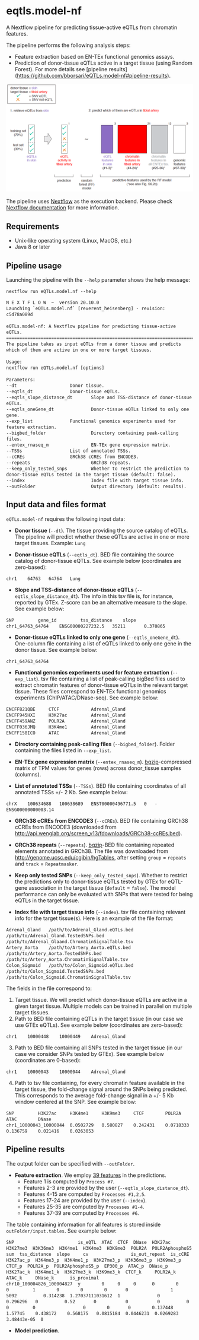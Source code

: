 # eqtls.model-nf

A Nextflow pipeline for predicting tissue-active eQTLs from chromatin features.

The pipeline performs the following analysis steps:

* Feature extraction based on EN-TEx functional genomics assays. 
* Prediction of donor-tissue eQTLs active in a target tissue (using Random Forest).
For more details see [pipeline results] (https://github.com/bborsari/eQTLs.model-nf#pipeline-results).

![](https://github.com/bborsari/eQTLs.model-nf/blob/main/wiki.images/schema.png)

The pipeline uses [Nextflow](http://www.nextflow.io) as the execution backend. Please check [Nextflow documentation](http://www.nextflow.io/docs/latest/index.html) for more information.

## Requirements

- Unix-like operating system (Linux, MacOS, etc.)
- Java 8 or later 

## Pipeline usage

Launching the pipeline with the `--help` parameter shows the help message:

```
nextflow run eQTLs.model.nf --help
```

```
N E X T F L O W  ~  version 20.10.0
Launching `eQTLs.model.nf` [reverent_heisenberg] - revision: c5d78a089d

eQTLs.model-nf: A Nextflow pipeline for predicting tissue-active eQTLs.
==============================================================================================
The pipeline takes as input eQTLs from a donor tissue and predicts which of them are active in one or more target tissues.

Usage:
nextflow run eQTLs.model.nf [options]

Parameters:
--dt			    	Donor tissue.
--eqtls_dt		    	Donor-tissue eQTLs.
--eqtls_slope_distance_dt    	Slope and TSS-distance of donor-tissue eQTLs.
--eqtls_oneGene_dt           	Donor-tissue eQTLs linked to only one gene.
--exp_list		    	Functional genomics experiments used for feature extraction.
--bigbed_folder              	Directory containing peak-calling files.
--entex_rnaseq_m             	EN-TEx gene expression matrix.
--TSSs			    	List of annotated TSSs.
--cCREs			    	GRCh38 cCREs from ENCODE3.
--repeats             	    	GRCh38 repeats.
--keep_only_tested_snps      	Whether to restrict the prediction to donor-tissue eQTLs tested in the target tissue (default: false).
--index                         Index file with target tissue info.
--outFolder                     Output directory (default: results).
```

## Input data and files format

`eQTLs.model-nf` requires the following input data:

* **Donor tissue** (`--dt`). The tissue providing the source catalog of eQTLs. The pipeline will predict whether these eQTLs are active in one or more target tissues. Example: `Lung`

* **Donor-tissue eQTLs** (`--eqtls_dt`). BED file containing the source catalog of donor-tissue eQTLs. See example below (coordinates are zero-based):

```
chr1	64763	64764	Lung
```

* **Slope and TSS-distance of donor-tissue eQTLs** (`--eqtls_slope_distance_dt`). The info in this tsv file is, for instance, reported by GTEx. Z-score can be an alternative measure to the slope. See example below:

```
SNP			gene_id			tss_distance	slope
chr1_64763_64764	ENSG00000227232.5	35211		0.370865
```

* **Donor-tissue eQTLs linked to only one gene** (`--eqtls_oneGene_dt`). One-column file containing a list of eQTLs linked to only one gene in the donor tissue. See example below:

```
chr1_64763_64764
```

* **Functional genomics experiments used for feature extraction** (`--exp_list`). tsv file containing a list of peak-calling bigBed files used to extract chromatin features of donor-tissue eQTLs in the relevant target tissue. These files correspond to EN-TEx functional genomics experiments (ChIP/ATAC/DNase-seq). See example below:

```
ENCFF821QBE     CTCF            Adrenal_Gland
ENCFF945HXI     H3K27ac         Adrenal_Gland
ENCFF459ANZ     POLR2A          Adrenal_Gland
ENCFF036JMQ     H3K4me1         Adrenal_Gland
ENCFF158ICO     ATAC            Adrenal_Gland
```

* **Directory containing peak-calling files** (`--bigbed_folder`). Folder containing the files listed in `--exp_list`.

* **EN-TEx gene expression matrix** (`--entex_rnaseq_m`). [bgzip](http://www.htslib.org/doc/bgzip.html)-compressed matrix of TPM values for genes (rows) across donor_tissue samples (columns). 

* **List of annotated TSSs** (`--TSSs`). BED file containing coordinates of all annotated TSSs +/- 2 Kb. See example below:

```
chrX	100634688	100638689	ENST00000496771.5	0	-	ENSG00000000003.14
```

* **GRCh38 cCREs from ENCODE3** (`--cCREs`). BED file containing GRCh38 cCREs from ENCODE3 (downloaded from http://api.wenglab.org/screen_v13/fdownloads/GRCh38-ccREs.bed).

* **GRCh38 repeats** (`--repeats`). [bgzip](http://www.htslib.org/doc/bgzip.html)-BED file containing repeated elements annotated in GRCh38. The file was downloaded from http://genome.ucsc.edu/cgibin/hgTables, after setting `group` = `repeats` and `track` = `Repeatmasker`.

* **Keep only tested SNPs** (`--keep_only_tested_snps`). Whether to restrict the predictions only to donor-tissue eQTLs tested by GTEx for eQTL-gene association in the target tissue (`default` = `false`). The model performance can only be evaluated with SNPs that were tested for being eQTLs in the target tissue. 

* **Index file with target tissue info** (`--index`). tsv file containing relevant info for the target tissue(s). Here is an example of the file format:

```
Adrenal_Gland	/path/to/Adrenal_Gland.eQTLs.bed	/path/to/Adrenal_Gland.TestedSNPs.bed	/path/to/Adrenal_Glaand.ChromatinSignalTable.tsv
Artery_Aorta	/path/to/Artery_Aorta.eQTLs.bed		/path/to/Artery_Aorta.TestedSNPs.bed	/path/to/Artery_Aorta.ChromatinSignalTable.tsv
Colon_Sigmoid   /path/to/Colon_Sigmoid.eQTLs.bed        /path/to/Colon_Sigmoid.TestedSNPs.bed   /path/to/Colon_Sigmoid.ChromatinSignalTable.tsv
```

The fields in the file correspond to:

1. Target tissue. We will predict which donor-tissue eQTLs are active in a given target tissue. Multiple models can be trained in parallel on multiple target tissues. 
2. Path to BED file containing eQTLs in the target tissue (in our case we use GTEx eQTLs). See example below (coordinates are zero-based):

```
chr1	10000448	10000449	Adrenal_Gland
```

3. Path to BED file containing all SNPs tested in the target tissue (in our case we consider SNPs tested by GTEx). See example below (coordinates are 0-based):

```
chr1	10000043	10000044	Adrenal_Gland
```


4. Path to tsv file containing, for every chromatin feature available in the target tissue, the fold-change signal around the SNPs being predicted. This corresponds to the average fold-change signal in a +/- 5 Kb window centered at the SNP. See example below:

```
SNP			H3K27ac		H3K4me1		H3K9me3		CTCF		POLR2A		ATAC		DNase
chr1_10000043_10000044	0.0502729	0.580827	0.242431	0.0718333	0.136759	0.021416	0.0263053
``` 


## Pipeline results

The output folder can be specified with `--outFolder`.  

* **Feature extraction**. We employ [39 features](https://github.com/bborsari/eQTLs.model-nf/blob/main/wiki.images/features.pdf) in the predictions.
  * Feature 1 is computed by `Process #7`.
  * Features 2-3 are provided by the user (`--eqtls_slope_distance_dt`).
  * Features 4-15 are computed by `Processes #1,2,5`.
  * Features 17-24 are provided by the user (`--index`).
  * Features 25-35 are computed by `Processes #1-4`.
  * Features 37-39 are computed by `Processes #6`.

The table containing information for all features is stored inside `outFolder/input.tables`. See example below:

```
SNP                        is_eQTL  ATAC  CTCF  DNase  H3K27ac  H3K27me3  H3K36me3  H3K4me1  H3K4me3  H3K9me3  POLR2A  POLR2AphosphoS5  sum  tss_distance  slope     cv                is_out_repeat  is_cCRE  H3K27ac_p  H3K4me3_p  H3K4me1_p  H3K27me3_p  H3K36me3_p  H3K9me3_p  CTCF_p  POLR2A_p  POLR2AphosphoS5_p  EP300_p  ATAC_p  DNase_p  H3K27ac_k  H3K4me1_k  H3K27me3_k  H3K9me3_k  CTCF_k     POLR2A_k   ATAC_k     DNase_k      is_proximal
chr10_100004826_100004827  y        0     0     0      0        0         0         1        0        0        0       0                1    5092          0.314238  1.27037111031612  1              0        0.296296   0          0.52       0           0           0          0       0         0                  0        0       0        0.137448   1.57745    0.438172    0.568175   0.0815184  0.0446231  0.0269283  3.48443e-05  0
```
* **Model prediction**.
